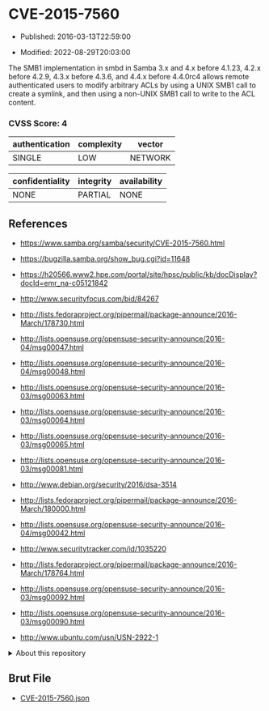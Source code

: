 # CVE-2015-7560

- Published: 2016-03-13T22:59:00

- Modified: 2022-08-29T20:03:00

The SMB1 implementation in smbd in Samba 3.x and 4.x before 4.1.23, 4.2.x before 4.2.9, 4.3.x before 4.3.6, and 4.4.x before 4.4.0rc4 allows remote authenticated users to modify arbitrary ACLs by using a UNIX SMB1 call to create a symlink, and then using a non-UNIX SMB1 call to write to the ACL content.

### CVSS Score: **4**

| authentication | complexity | vector |
| --- | --- | --- |
| SINGLE | LOW | NETWORK |

| confidentiality | integrity | availability |
| --- | --- | --- |
| NONE | PARTIAL | NONE |

## References

* https://www.samba.org/samba/security/CVE-2015-7560.html

* https://bugzilla.samba.org/show_bug.cgi?id=11648

* https://h20566.www2.hpe.com/portal/site/hpsc/public/kb/docDisplay?docId=emr_na-c05121842

* http://www.securityfocus.com/bid/84267

* http://lists.fedoraproject.org/pipermail/package-announce/2016-March/178730.html

* http://lists.opensuse.org/opensuse-security-announce/2016-04/msg00047.html

* http://lists.opensuse.org/opensuse-security-announce/2016-04/msg00048.html

* http://lists.opensuse.org/opensuse-security-announce/2016-03/msg00063.html

* http://lists.opensuse.org/opensuse-security-announce/2016-03/msg00064.html

* http://lists.opensuse.org/opensuse-security-announce/2016-03/msg00065.html

* http://lists.opensuse.org/opensuse-security-announce/2016-03/msg00081.html

* http://www.debian.org/security/2016/dsa-3514

* http://lists.fedoraproject.org/pipermail/package-announce/2016-March/180000.html

* http://lists.opensuse.org/opensuse-security-announce/2016-04/msg00042.html

* http://www.securitytracker.com/id/1035220

* http://lists.fedoraproject.org/pipermail/package-announce/2016-March/178764.html

* http://lists.opensuse.org/opensuse-security-announce/2016-03/msg00092.html

* http://lists.opensuse.org/opensuse-security-announce/2016-03/msg00090.html

* http://www.ubuntu.com/usn/USN-2922-1

<details>
<summary>About this repository</summary> 

  This repository is part of the project [Live Hack CVE](https://github.com/Live-Hack-CVE). Main website can be found [www.live-hack.org](https://www.live-hack.org) 
  
  Made by [Sn0wAlice](https://github.com/Sn0wAlice) for the people that care about security and need to have a feed of the latest CVEs. Hope you enjoy it, don't forget to star the repo and follow me on [Twitter](https://twitter.com/Sn0wAlice) and [Github](https://github.com/Sn0wAlice). And that is my [personnal website](https://www.alice-snow.me/)

  - [Home Page](https://github.com/Live-Hack-CVE)
  - [Framework](https://github.com/Live-Hack-CVE/cve-framework)
  - [CVE database](https://github.com/Live-Hack-CVE/full_database)
  - [Changelog](https://github.com/Live-Hack-CVE/Changelog)
</details>

## Brut File

* [CVE-2015-7560.json](https://raw.githubusercontent.com/Live-Hack-CVE/full_database/main/cves/2015/CVE-2015-7560.json)


